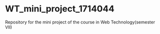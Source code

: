 # WT_mini_project_1714044
Repository for the mini project of the course in Web Technology(semester VII)
